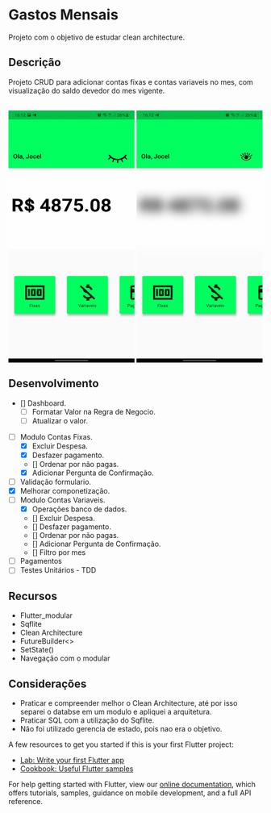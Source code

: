 # Gastos Mensais

Projeto com o objetivo de estudar clean architecture.

## Descrição

Projeto CRUD para adicionar contas fixas e contas variaveis no mes, com visualização do saldo devedor do mes vigente.

<div style="display: inline_block"><br>
  <img align="center" alt="eye_open" height="500" width="250" src="images/dashboard_aberto.jpeg">
  <img align="center" alt="eye_close" height="500" width="250" src="images/dashboard_fechada.jpeg">
</div>

## Desenvolvimento 
- [] Dashboard.
  - [ ] Formatar Valor na Regra de Negocio. 
  - [ ] Atualizar o valor.
- [ ] Modulo Contas Fixas.
  - [x] Excluir Despesa. 
  - [x] Desfazer pagamento.
  - [] Ordenar por não pagas.
  - [x] Adicionar Pergunta de Confirmação.
- [ ] Validação formulario. 
- [x] Melhorar componetização.
- [ ] Modulo Contas Variaveis.
  - [x] Operações banco de dados. 
  - [] Excluir Despesa. 
  - [] Desfazer pagamento.
  - [] Ordenar por não pagas.
  - [] Adicionar Pergunta de Confirmação.
  - [] Filtro por mes
- [ ] Pagamentos
- [ ] Testes Unitários - TDD

## Recursos
- Flutter_modular
- Sqflite
- Clean Architecture
- FutureBuilder<>
- SetState()
- Navegação com o modular
  

## Considerações
- Praticar e compreender melhor o Clean Architecture, até por isso separei o databse em um modulo e apliquei a arquitetura.
- Praticar SQL com a utilização do Sqflite.
- Não foi utilizado gerencia de estado, pois nao era o objetivo.
  




A few resources to get you started if this is your first Flutter project:

- [Lab: Write your first Flutter app](https://flutter.dev/docs/get-started/codelab)
- [Cookbook: Useful Flutter samples](https://flutter.dev/docs/cookbook)

For help getting started with Flutter, view our
[online documentation](https://flutter.dev/docs), which offers tutorials,
samples, guidance on mobile development, and a full API reference.
